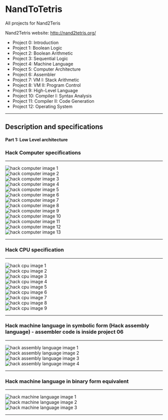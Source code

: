 # NandToTetris

All projects for Nand2Teris

Nand2Tetris website: http://nand2tetris.org/

* Project 0: Introduction 
* Project 1: Boolean Logic
* Project 2: Boolean Arithmetic
* Project 3: Sequential Logic   
* Project 4: Machine Language 
* Project 5: Computer Architecture  
* Project 6: Assembler   
* Project 7: VM I: Stack Arithmetic   
* Project 8: VM II: Program Control   
* Project 9: High-Level Language  
* Project 10: Compiler I: Syntax Analysis   
* Project 11: Compiler II: Code Generation   
* Project 12: Operating System 

<hr>  

## Description and specifications  

#### Part 1: Low Level architecture  

### Hack Computer specifications   
<hr>  

![hack computer image 1](https://github.com/vaithak/NandToTetris/blob/master/images/HackComputer/hack_computer_1.jpg)  
![hack computer image 2](https://github.com/vaithak/NandToTetris/blob/master/images/HackComputer/hack_computer_2.jpg)  
![hack computer image 3](https://github.com/vaithak/NandToTetris/blob/master/images/HackComputer/hack_computer_3.jpg)  
![hack computer image 4](https://github.com/vaithak/NandToTetris/blob/master/images/HackComputer/hack_computer_4.jpg)  
![hack computer image 5](https://github.com/vaithak/NandToTetris/blob/master/images/HackComputer/hack_computer_5.jpg)  
![hack computer image 6](https://github.com/vaithak/NandToTetris/blob/master/images/HackComputer/hack_computer_6.jpg)  
![hack computer image 7](https://github.com/vaithak/NandToTetris/blob/master/images/HackComputer/hack_computer_7.jpg)  
![hack computer image 8](https://github.com/vaithak/NandToTetris/blob/master/images/HackComputer/hack_computer_8.jpg)  
![hack computer image 9](https://github.com/vaithak/NandToTetris/blob/master/images/HackComputer/hack_computer_9.jpg)  
![hack computer image 10](https://github.com/vaithak/NandToTetris/blob/master/images/HackComputer/hack_computer_10.jpg)  
![hack computer image 11](https://github.com/vaithak/NandToTetris/blob/master/images/HackComputer/hack_computer_11.jpg)  
![hack computer image 12](https://github.com/vaithak/NandToTetris/blob/master/images/HackComputer/hack_computer_12.jpg)  
![hack computer image 13](https://github.com/vaithak/NandToTetris/blob/master/images/HackComputer/hack_computer_13.jpg)  
<hr>  

### Hack CPU specification  
<hr>  

![hack cpu image 1](https://github.com/vaithak/NandToTetris/blob/master/images/HackCPU/hack_cpu_1.png)  
![hack cpu image 2](https://github.com/vaithak/NandToTetris/blob/master/images/HackCPU/hack_cpu_2.png)  
![hack cpu image 3](https://github.com/vaithak/NandToTetris/blob/master/images/HackCPU/hack_cpu_3.jpg)  
![hack cpu image 4](https://github.com/vaithak/NandToTetris/blob/master/images/HackCPU/hack_cpu_4.png)  
![hack cpu image 5](https://github.com/vaithak/NandToTetris/blob/master/images/HackCPU/hack_cpu_5.png)  
![hack cpu image 6](https://github.com/vaithak/NandToTetris/blob/master/images/HackCPU/hack_cpu_6.png)  
![hack cpu image 7](https://github.com/vaithak/NandToTetris/blob/master/images/HackCPU/hack_cpu_7.jpg)  
![hack cpu image 8](https://github.com/vaithak/NandToTetris/blob/master/images/HackCPU/hack_cpu_8.jpg)  
![hack cpu image 9](https://github.com/vaithak/NandToTetris/blob/master/images/HackCPU/hack_cpu_9.jpg)  
<hr>  

### Hack machine language in symbolic form (Hack assembly language) - assembler code is inside project 06  
<hr>  

![hack assembly language image 1](https://github.com/vaithak/NandToTetris/blob/master/images/HackMachineLanguage/hack_language_1.jpg)  
![hack assembly language image 2](https://github.com/vaithak/NandToTetris/blob/master/images/HackMachineLanguage/hack_language_2.jpg)  
![hack assembly language image 3](https://github.com/vaithak/NandToTetris/blob/master/images/HackMachineLanguage/hack_language_3.jpg)  
![hack assembly language image 4](https://github.com/vaithak/NandToTetris/blob/master/images/HackMachineLanguage/hack_language_4.jpg) 
<hr>  

### Hack machine language in binary form equivalent  
<hr>  

![hack machine language image 1](https://github.com/vaithak/NandToTetris/blob/master/images/HackMachineLanguage/hack_language_5.jpg)  
![hack machine language image 2](https://github.com/vaithak/NandToTetris/blob/master/images/HackMachineLanguage/hack_language_6.jpg)  
![hack machine language image 3](https://github.com/vaithak/NandToTetris/blob/master/images/HackMachineLanguage/hack_language_7.jpg)   
<hr>  


